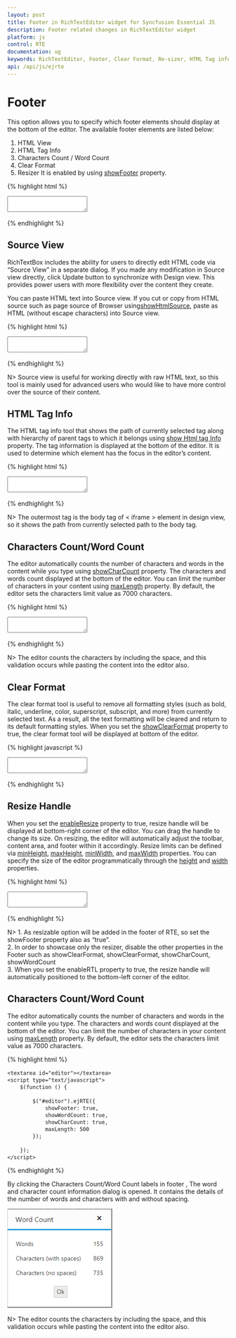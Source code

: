 ```yaml
---
layout: post
title: Footer in RichTextEditor widget for Syncfusion Essential JS
description: Footer related changes in RichTextEditor widget
platform: js
control: RTE
documentation: ug
keywords: RichTextEditor, Footer, Clear Format, Re-sizer, HTML Tag info, Characters Count, Word Count
api: /api/js/ejrte
---
```


# Footer

This option allows you to specify which footer elements should display at the bottom of the editor. The available footer elements are listed below:

1. HTML View
2. HTML Tag Info
3. Characters Count / Word Count 
4. Clear Format
5. Resizer
It is enabled by using [showFooter](https://help.syncfusion.com/api/js/ejrte#members:showfooter) property.

{% highlight html %}

<textarea id="editor"></textarea>

<script type="text/javascript">

    $("#editor").ejRTE({
        showFooter: true
    });
    
</script>

{% endhighlight %}

## Source View

RichTextBox includes the ability for users to directly edit HTML code via “Source View” in a separate dialog. If you made any modification in Source view directly, click Update button to synchronize with Design view. This provides power users with more flexibility over the content they create.

You can paste HTML text into Source view. If you cut or copy from HTML source such as page source of Browser using[showHtmlSource](https://help.syncfusion.com/api/js/ejrte#members:showhtmlsource), paste as HTML (without escape characters) into Source view.

{% highlight html %}

<textarea id="editor"></textarea>

<script type="text/javascript">

    $("#editor").ejRTE({
        showFooter:true,
        showHtmlSource:true
    });

</script>

{% endhighlight %}

N> Source view is useful for working directly with raw HTML text, so this tool is mainly used for advanced users who would like to have more control over the source of their content. 

## HTML Tag Info

The HTML tag info tool that shows the path of currently selected tag along with hierarchy of parent tags to which it belongs using [show Html tag Info](https://help.syncfusion.com/api/js/ejrte#members:showhtmltaginfo) property. The tag information is displayed at the bottom of the editor. It is used to determine which element has the focus in the editor’s content. 

{% highlight html %}

<textarea id="editor"></textarea>

<script type="text/javascript">

    $("#editor").ejRTE({
        showFooter:true,
        showHtmlTagInfo:true
    });

</script>

{% endhighlight %}

N> The outermost tag is the body tag of &lt; iframe &gt; element in design view, so it shows the path from currently selected path to the body tag.

## Characters Count/Word Count

The editor automatically counts the number of characters and words in the content while you type using [showCharCount](https://help.syncfusion.com/api/js/ejrte#members:showCharCount) property. The characters and words count displayed at the bottom of the editor. You can limit the number of characters in your content using [maxLength](https://help.syncfusion.com/api/js/ejrte#members:maxlength) property. By default, the editor sets the characters limit value as 7000 characters.

{% highlight html %}

<textarea id="editor"></textarea>
<script type="text/javascript">
    $(function () {

        $("#editor").ejRTE({
            showFooter: true,
            showWordCount: true,
            showCharCount: true,
            maxLength: 500
        });

    });
</script>

{% endhighlight %}

N> The editor counts the characters by including the space, and this validation occurs while pasting the content into the editor also.

## Clear Format

The clear format tool is useful to remove all formatting styles (such as bold, italic, underline, color, superscript, subscript, and more) from currently selected text. As a result, all the text formatting will be cleared and return to its default formatting styles. When you set the [showClearFormat](https://help.syncfusion.com/api/js/ejrte#members:showclearformat) property to true, the clear format tool will be displayed at bottom of the editor.

{% highlight javascript %}

<textarea id="editor"></textarea>

<script type="text/javascript">

    $("#editor").ejRTE({
        showFooter:true,
        showClearFormat:true
    });

</script>

{% endhighlight %}

## Resize Handle

When you set the [enableResize](https://help.syncfusion.com/api/js/ejrte#members:enableresize) property to true, resize handle will be displayed at bottom-right corner of the editor. You can drag the handle to change its size. On resizing, the editor will automatically adjust the toolbar, content area, and footer within it accordingly. Resize limits can be defined via [minHeight](https://help.syncfusion.com/api/js/ejrte#members:minheight), [maxHeight](https://help.syncfusion.com/api/js/ejrte#members:maxheight), [minWidth](https://help.syncfusion.com/api/js/ejrte#members:minwidth), and [maxWidth](https://help.syncfusion.com/api/js/ejrte#members:maxwidth) properties. You can specify the size of the editor programmatically through the [height](https://help.syncfusion.com/api/js/ejrte#members:height) and [width](https://help.syncfusion.com/api/js/ejrte#members:width) properties. 

{% highlight html %}

<textarea id="editor"></textarea>

<script type="text/javascript">

    $("#editor").ejRTE({
        showFooter:true,
        enableResize:true,
        width:600,minWidth:250,maxWidth:750,
        height:300,minHeight:250,maxHeight:500
    });

</script>

{% endhighlight %}

N>  1.	As resizable option will be added in the footer of RTE, so set the showFooter property also as “true”.   <BR>
2.	In order to showcase only the resizer, disable the other properties in the Footer such as showClearFormat,  showClearFormat,  showCharCount, showWordCount <BR> 
3.	When you set the enableRTL property to true, the resize handle will automatically positioned to the bottom-left corner of the editor. <BR>

## Characters Count/Word Count

The editor automatically counts the number of characters and words in the content while you type. The characters and words count displayed at the bottom of the editor. You can limit the number of characters in your content using [maxLength](https://help.syncfusion.com/api/js/ejrte#members:maxlength) property. By default, the editor sets the characters limit value as 7000 characters.

{% highlight html %}

    <textarea id="editor"></textarea>
    <script type="text/javascript">
        $(function () {

            $("#editor").ejRTE({
                showFooter: true,
                showWordCount: true,
                showCharCount: true,
                maxLength: 500
            });

        });
    </script>

{% endhighlight %}

By clicking the Characters Count/Word Count labels in footer , The word and character count information dialog is opened. It contains the details of the number of words and characters with and without spacing.  

![](UserInterface_images/wordchar.png)

N> The editor counts the characters by including the space, and this validation occurs while pasting the content into the editor also.